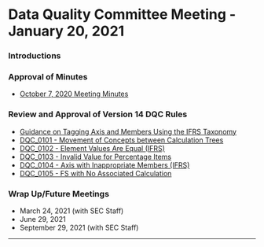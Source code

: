 # Data Quality Committee Meeting - January 20, 2021

### Introductions 
  
### Approval of Minutes
  + [October 7, 2020 Meeting Minutes](DRAFTDQCMeetingNotes100720.docx?raw=true)

### Review and Approval of Version 14 DQC Rules
  + [Guidance on Tagging Axis and Members Using the IFRS Taxonomy](DQC-Jan2021-Meeting.pdf)
  + [DQC_0101 - Movement of Concepts between Calculation Trees](https://github.com/DataQualityCommittee/dqc_us_rules/blob/v14/docs/DQC_US_0101/DQC_0101.md)
  + [DQC_0102 - Element Values Are Equal (IFRS)](https://github.com/DataQualityCommittee/dqc_us_rules/blob/v14/docs/DQC_US_0102/DQC_0102.md)
  + [DQC_0103 - Invalid Value for Percentage Items](https://github.com/DataQualityCommittee/dqc_us_rules/blob/v14/docs/DQC_US_0103/DQC_0103.md)
  + [DQC_0104 - Axis with Inappropriate Members (IFRS)](https://github.com/DataQualityCommittee/dqc_us_rules/blob/v14/docs/DQC_US_0104/DQC_0104.md)
  + [DQC_0105 - FS with No Associated Calculation](https://github.com/DataQualityCommittee/dqc_us_rules/blob/v14/docs/DQC_US_0105/DQC_0105.md)
 
### Wrap Up/Future Meetings
  + March 24, 2021 (with SEC Staff)
  + June 29, 2021
  + September 29, 2021 (with SEC Staff)
______________________
